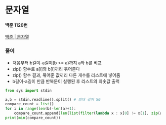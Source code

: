 # 문자열 
#### 백준 1120번
[백준 | 문자열](https://www.acmicpc.net/problem/1120)
### 풀이
+ 처음부터 b길이-a길이(b >= a)까지 a와 b를 비교
+ zip() 함수로 a[i]와 b[i]끼리 묶어준다
+ zip() 함수 결과, 묶어준 값끼리 다른 개수를 리스트에 넣어줌
+ b길이-a길이 만큼 반복문이 실행된 후 리스트의 최솟값 출력
```python
from sys import stdin

a,b = stdin.readline().split() # 최대 길이 50
compare_count = list()
for i in range(len(b)-len(a)+1):
    compare_count.append(len(list(filter(lambda x : x[0] != x[1], zip(a, b[i:])))))
print(min(compare_count))
```
